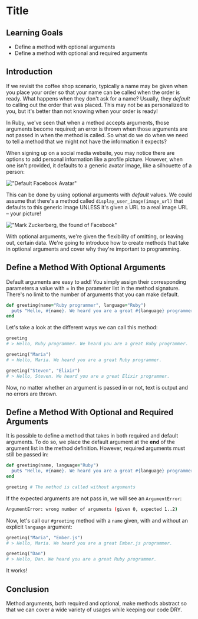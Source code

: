 # Title

## Learning Goals

- Define a method with optional arguments
- Define a method with optional and required arguments

## Introduction

If we revisit the coffee shop scenario, typically a name may be given when you
place your order so that your name can be called when the order is ready. What
happens when they don't ask for a name? Usually, they _default_ to calling out
the order that was placed. This may not be as personalized to you, but it's
better than not knowing when your order is ready!

In Ruby, we've seen that when a method accepts arguments, those arguments become
required; an error is thrown when those arguments are not passed in when the
method is called. So what do we do when we need to tell a method that we might
not have the information it expects?


When signing up on a social media website, you may notice there are options to
add personal information like a profile picture. However, when one isn't provided,
it defaults to a generic avatar image, like a silhouette of a person:

!["Default Facebook Avatar"](https://i.stack.imgur.com/l60Hf.png)

This can be done by using optional arguments with _default_ values. We could assume
that there's a method called `display_user_image(image_url)` that defaults to this
generic image UNLESS it's given a URL to a real image URL – your picture!

!["Mark Zuckerberg, the found of Facebook"](https://short-biography.com/wp-content/uploads/mark-zuckerberg/Mark-Zuckerberg.jpg)

With optional arguments, we're given the flexibility of omitting, or leaving out,
certain data. We're going to introduce how to create methods that take in optional
arguments and cover why they're important to programming.

## Define a Method With Optional Arguments

Default arguments are easy to add! You simply assign their corresponding parameters
a value with = in the parameter list in the method signature. There's no limit to
the number of arguments that you can make default.

```ruby
def greeting(name="Ruby programmer", language="Ruby")
  puts "Hello, #{name}. We heard you are a great #{language} programmer."
end
```

Let's take a look at the different ways we can call this method:

```ruby
greeting
# > Hello, Ruby programmer. We heard you are a great Ruby programmer.

greeting("Maria")
# > Hello, Maria. We heard you are a great Ruby programmer.

greeting("Steven", "Elixir")
# > Hello, Steven. We heard you are a great Elixir programmer.
```

Now, no matter whether an argument is passed in or not, text is output and no
errors are thrown.

## Define a Method With Optional and Required Arguments

It is possible to define a method that takes in both required and default
arguments. To do so, we  place the default argument at the **end** of the
argument list in the method definition. However, required arguments must
still be passed in:

```ruby
def greeting(name, language="Ruby")
  puts "Hello, #{name}. We heard you are a great #{language} programmer."
end

greeting # The method is called without arguments
```

If the expected arguments are not pass in, we will see an `ArgumentError`:

```bash
ArgumentError: wrong number of arguments (given 0, expected 1..2)
```

Now, let's call our `#greeting` method with a `name` given, with and
without an explicit `language` argument:

```ruby
greeting("Maria", "Ember.js")
# > Hello, Maria. We heard you are a great Ember.js programmer. 

greeting("Dan")
# > Hello, Dan. We heard you are a great Ruby programmer.
```

It works! 

## Conclusion

Method arguments, both required and optional, make methods abstract so that
we can cover a wide variety of usages while keeping our code DRY.
